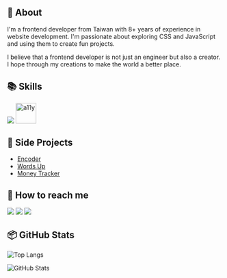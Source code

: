 ## 👀 About

I'm a frontend developer from Taiwan with 8+ years of experience in website development. I'm passionate about exploring CSS and JavaScript and using them to create fun projects.

I believe that a frontend developer is not just an engineer but also a creator. I hope through my creations to make the world a better place.

## 📚 Skills

<img src="https://skillicons.dev/icons?i=html,css,scss,tailwind,js,ts,jquery,vue,nuxt,react,next,vite,webpack,gulp,jest&theme=dark" />

<img width="48" height="48" src="https://user-images.githubusercontent.com/17502097/160254832-13c12761-19df-4d57-ae09-c74f9eb90bdf.svg" title="a11y" />

## 🚀 Side Projects

- [Encoder](https://github.com/waveciou/Encoder)
- [Words Up](https://github.com/waveciou/WordsUp)
- [Money Tracker](https://github.com/waveciou/MoneyTracker)

## 🔗 How to reach me

<a href="mailto:waveciou@gmail.com" title="waveciou@gmail.com" target="_blank" style="text-decoration:none;" rel="noreferrer">
  <img src="https://skillicons.dev/icons?i=gmail&theme=light" />
</a>

<a href="https://www.linkedin.com/in/waveciou" title="linkedin" target="_blank" style="text-decoration:none;" rel="noreferrer">
  <img src="https://skillicons.dev/icons?i=linkedin&theme=dark" />
</a>

<a href="https://codepen.io/waveciou" title="codepen" target="_blank" style="text-decoration:none;" rel="noreferrer">
  <img src="https://skillicons.dev/icons?i=codepen&theme=dark" />
</a>

## 📦 GitHub Stats

![Top Langs](https://github-readme-stats.vercel.app/api/top-langs/?username=waveciou&layout=compact&theme=dark&title_color=FFFFFF&text_color=FFFFFF)

![GitHub Stats](https://github-readme-stats.vercel.app/api?username=waveciou&theme=dark&show_icons=true&icon_color=FFAA30&title_color=FFFFFF&text_color=FFFFFF&count_private=true)
